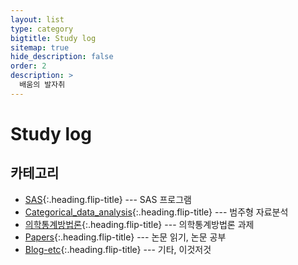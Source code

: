 ```yaml
---
layout: list
type: category
bigtitle: Study log
sitemap: true
hide_description: false
order: 2
description: >
  배움의 발자취
---
```


# Study log

## 카테고리

* [SAS]{:.heading.flip-title} --- SAS 프로그램
* [Categorical_data_analysis]{:.heading.flip-title} --- 범주형 자료분석
* [의학통계방법론]{:.heading.flip-title} --- 의학통계방법론 과제
* [Papers]{:.heading.flip-title} --- 논문 읽기, 논문 공부
* [Blog-etc]{:.heading.flip-title} --- 기타, 이것저것

[SAS]: /SAS/
[Categorical_data_analysis]: /Categorical_data_analysis/
[의학통계방법론]: /의학통계방법론/
[Papers]: /papers/
[Blog-etc]: /blog-etc/
